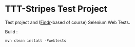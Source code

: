 # TTT-Stripes Test Project

Test project and ([Findr](https://github.com/pojosontheweb/selenium-utils)-based of course) 
Selenium Web Tests.

Build :

    mvn clean install -Pwebtests 
  


